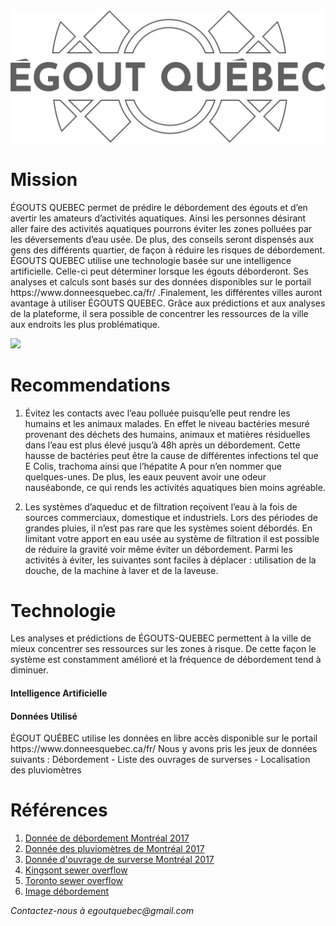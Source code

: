 <div >
<img src = "app/assets/images/logo_README.png" />
</div>
<h1>Mission</h1>
<p>ÉGOUTS QUEBEC permet de prédire le débordement des égouts et d’en avertir les amateurs d’activités aquatiques. Ainsi les personnes désirant aller faire des activités aquatiques pourrons éviter les zones polluées par les déversements d’eau usée. De plus, des conseils seront dispensés aux gens des différents quartier, de façon à réduire les risques de débordement.  ÉGOUTS QUEBEC utilise une technologie basée sur une intelligence artificielle. Celle-ci peut déterminer lorsque les égouts déborderont. Ses analyses et calculs sont basés sur des données disponibles sur le portail https://www.donneesquebec.ca/fr/ .Finalement, les différentes villes auront avantage à utiliser ÉGOUTS QUEBEC. Grâce aux prédictions et aux analyses de la plateforme, il sera possible de concentrer les ressources de la ville aux endroits les plus problématique.</p>
<img src = "https://aquahacking.com/medias/content/images/photos/CSO_diagram_US_EPA.jpg" / >
<h1>Recommendations</h1>
<ol>
<li><p>Évitez les contacts avec l’eau polluée puisqu’elle peut rendre les humains et les animaux malades. En effet le niveau bactéries mesuré provenant des déchets des humains, animaux et matières résiduelles dans l’eau est plus élevé jusqu’à 48h après un débordement. Cette hausse de bactéries peut être la cause de différentes infections tel que E Colis, trachoma ainsi que l’hépatite A pour n’en nommer que quelques-unes. De plus, les eaux peuvent avoir une odeur nauséabonde, ce qui rends les activités aquatiques bien moins agréable. </li></p>

<li>Les systèmes d’aqueduc et de filtration reçoivent l’eau à la fois de sources commerciaux, domestique et industriels. Lors des périodes de grandes pluies, il n’est pas rare que les systèmes soient débordés. En limitant votre apport en eau usée au système de filtration il est possible de réduire la gravité voir même éviter un débordement. Parmi les activités à éviter, les suivantes sont faciles à déplacer : utilisation de la douche, de la machine à laver et de la laveuse.</p></li>
</ol>
<h1></h1>
<h1>Technologie</h1>
<p>Les analyses et prédictions de ÉGOUTS-QUEBEC permettent à la ville de mieux concentrer ses ressources sur les zones à risque. De cette façon le système est constamment amélioré et la fréquence de débordement tend à diminuer.</p>
<h4>Intelligence Artificielle</h4>
<h4>Données Utilisé</h4>
<p>ÉGOUT QUÉBEC utilise les données en libre accès disponible sur le portail https://www.donneesquebec.ca/fr/ Nous y avons pris les jeux de données suivants : Débordement - Liste des ouvrages de surverses - Localisation des pluviomètres</p>
<p>
<h1>Références</h1>
<ol>
<li><a href = "https://www.donneesquebec.ca/recherche/fr/dataset/vmtl-debordement">Donnée de débordement Montréal 2017</a></li>
<li><a href = "https://www.donneesquebec.ca/recherche/fr/dataset/vmtl-pluviometre">Donnée des pluviomètres de Montréal 2017</a></li>
<li><a href = "https://www.donneesquebec.ca/recherche/fr/dataset/vmtl-ouvrage-surverse">Donnée d'ouvrage de surverse Montréal 2017</a></li>
<li><a href = "https://utilitieskingston.com/Wastewater/SewerOverflow/FAQ">Kingsont sewer overflow</a></li>
<li><a href = "http://www.waterkeeper.ca/toronto-sewage/">Toronto sewer overflow</a></li>
<li><a href = "https://aquahacking.com/medias/content/images/photos/CSO_diagram_US_EPA.jpg">Image débordement</a></li>
</ol>
<i>Contactez-nous à egoutquebec@gmail.com</i>
